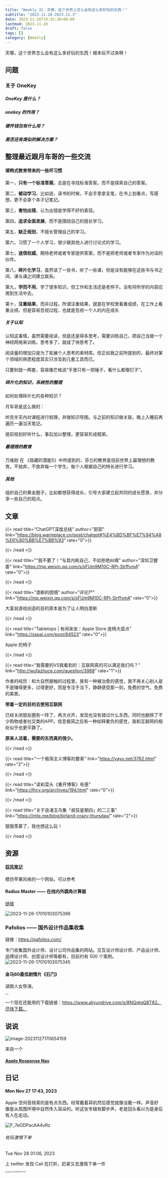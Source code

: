 ```yaml
---
title: "Weekly 31：天哪，这个世界上怎么会有这么多好玩的东西！"
subtitle: "2023.11.26-2023.12.3"
date: 2023-11-26T19:35:38+08:00
lastmod: 2023-11-28
draft: false
tags: []
category: [Weekly]
---
```


天哪，这个世界怎么会有这么多好玩的东西！根本玩不过来啊！

## 问题

### 关于 OneKey

##### OneKey 是什么？

##### onekey 的作用？

##### 硬件钱包有什么用？

##### 是否还有类似的解决方案？

## 整理最近跟月车哥的一些交流

#### 填鸭式教育带来的一些坏习惯

第一，**只有一个标准答案**。总是在寻找标准答案，而不是探索自己的答案。

第二，**被动学习**。比如说，读书的时候，不会手里拿支笔，在书上划重点，写感想，更不会拿个本子记笔记。

第三，**害怕出错**，认为出错是学得不好的表现。

第四，**追求全面发展**，而不是围绕自己的擅长学习。

第五，**缺乏规划**，不擅长管理自己的学习。

第六，习惯了一个人学习，很少跟其他人进行讨论式的学习。

第七，**迷信权威**。期待老师或者专家提供答案，而不是把老师或者专家作为对话的伙伴。

第八，**碎片化学习**，虽然读了一些书，听了一些课，但是没有能够在这些书与书之间、课与课之间建立联系。

第九，**学而不用**。学了很多知识，但工作和生活还是老样子。没有将所学的内容应用到生活中去。

第十，**注重结果**，而非过程。所谓注重结果，就是在学校里看重成绩，在工作上看重业绩。但是容易忽视过程，也就是忽视一个人的内在成长

##### 关于认知

认知这事情，虽然需要阅读，但是还是得多思考，需要训练自己，把自己当做一个神经网络来训练。思考多了，就成了快思考了。

阅读量的增加只是为了拓展个人思考的素材库。但正如我之前所提到的，最终对某个领域的熟悉程度其实只涉及到几套工具而已。

只要别就一两套，容易像芒格说“手里只有一把锤子，看什么都像钉子”。

##### 碎片化的知识，系统性的整理

如何处理碎片化的各种知识？

月车哥是这么做的：

听完半天内对课程进行梳理，并做知识导图。与之前的知识做关联，晚上入睡前再遍历一遍当天笔记。

提前规划好听什么，事后加以整理，更容易形成框架。

##### 最理想的教育

万维刚 在 《隐藏的潜能5》中所提到的，芬兰的教育是目前世界上最理想的教育。不抛弃，不放弃每一个学生。每个人根据自己的特长进行学习。

##### 其他

组织自己的黄金圈子。比如都想获得成长，引导大家建立起共同的成长愿景，并分享一些自己的观点。

## 文章

{{< read  title="ChatGPT深度总结" author="郭郭" link="https://blog.warmplace.cn/post/chatgpt#%E4%BD%BF%E7%94%A8%E6%80%BB%E7%BB%93" rate="0">}}

{{< /read >}}

{{< read  title="“我不要了！“与其内耗自己，不如拒绝纠缠" author="深圳卫健委" link="https://mp.weixin.qq.com/s/sFUm9M10C-RPj-SlrffvmA" rate="0">}}

{{< /read >}}

{{< read  title="垄断的困境" author="评论尸" link="https://mp.weixin.qq.com/s/sFUm9M10C-RPj-SlrffvmA" rate="0">}}

大富翁游戏创造的目的原本是为了让人明白垄断

{{< /read >}}

{{< read  title="Tabletops | 有闲来坐：Apple Store 座椅大盘点"  link="https://sspai.com/post/84523" rate="0">}}

Apple 的椅子

{{< /read >}}

{{< read  title="我需要的VS我看到的｜互联网真的可以满足我们吗？"  link="http://wufazhuce.com/question/3988" rate="1">}}

作者的经历：和大自然接触的过程里，我有一种被治愈的感觉，我不再关心别人是不是赚得更多，过得更好，而是专注于当下，静静感受那一刻，免费的空气，免费的美景。

**带着一定的目的去使用互联网**

已经关闭朋友圈有一阵了，再次点开，发现也没有错过什么东西，同时也删除了不少购物或者社交类的APP。信息极简之后有一种如释重负的感觉，我和互联网的相处似乎也更平静了。

**原来人活着，需要的东西真的很少。**

{{< /read >}}

{{< read  title="一个极简主义博客的要素"  link="https://yayu.net/3762.html" rate="2">}}

{{< /read >}}

{{< read  title="读和菜头《重开博客》有感"  link="https://lhcy.org/archives/194.html" rate="0">}}

{{< /read >}}

{{< read  title="关于良渚玉鸟集「疯狂星期四」的二三事"  link="https://imtx.me/blog/birland-crazy-thursday/" rate="2">}}

狠狠羡慕了，我也想这么玩！

{{< /read >}}

## 资源

#### [驭风笔记](https://www.yufengbiji.com)

模仿苹果风格的一个网站，可以参考



#### Radius Master —— 在线内外圆角计算器

[链接](https://playground.eddydezuraud.com/craft/radius-master)

![2023-11-26-17010103075396](https://raw.githubusercontent.com/huyixi/Pics/main/uPic/2023-11-26-17010103075396.png)



### Pafolios —— 国外设计作品集收集

链接：https://pafolios.com/

专门收集国外设计师、设计公司作品集的网站。交互设计师设计师、产品设计师、品牌设计师、创意设计师等都有，目前约有 500 个案例。![2023-11-26-17010103075345](https://raw.githubusercontent.com/huyixi/Pics/main/uPic/2023-11-26-17010103075345.png)



#### 金马60最佳剧情片《石门》

湖南人女导演。

<img src="https://raw.githubusercontent.com/huyixi/Pics/main/uPic/F_ymEkVbgAACJxu.jpeg" alt="img" style="zoom:25%;" />

一个现在还能用的下载链接：https://www.aliyundrive.com/s/8NQqtqQ8T82。尽快下载。

## 说说

![image-20231127170654159](https://raw.githubusercontent.com/huyixi/Pics/main/uPic/image-20231127170654159.png)

来自一个



#### [Apple Response Nav](https://codepen.io/samurai2099/pen/abwVoMQ)

## 日记

#### Mon Nov 27 17:43, 2023

Apple 空间音频真的是有点东西。经常戴着耳机然后感觉就像没戴一样。声音好像是从周围环境中自然传入耳朵的。听这张专辑有脚步声，老是回头看以为是身后有人在走动。

![F_7eODPacAA4vRz](https://raw.githubusercontent.com/huyixi/Pics/main/uPic/F_7eODPacAA4vRz.jpeg)

###### 佐玩激情下单

Tue Nov 28 01:06, 2023

上 twitter 发现 Cali 在打折，赶紧又去激情下单一件

<img src="https://raw.githubusercontent.com/huyixi/Pics/main/uPic/image-20231128010747760.png" alt="image-20231128010747760" style="zoom: 33%;" />